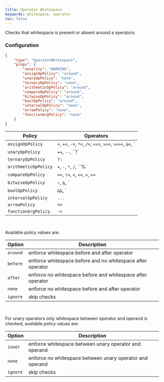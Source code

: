 ```yaml
---
title: Operator Whitespace
keywords: whitespace, operator
toc: false
---
```


Checks that whitespace is present or absent around a operators.

### Configuration

```json
{
	"type": "OperatorWhitespace",
	"props": {
		"severity": "WARNING",
		"assignOpPolicy": "around",
		"unaryOpPolicy": "none",
		"ternaryOpPolicy": "none",
		"arithmeticOpPolicy": "around",
		"compareOpPolicy": "around",
		"bitwiseOpPolicy": "around",
		"boolOpPolicy": "around",
		"intervalOpPolicy": "none",
		"arrowPolicy": "none",
		"functionArgPolicy": "none"
	}
}
```

| Policy                 | Operators
| ---------------------- | ------------------------------------------------------------------- |
| `assignOpPolicy`       | `=`, `+=`, `-=`, `*=`, `/=`, `<<=`, `>>=`, `>>>=`, `&=`, `|=`, `^=` |
| `unaryOpPolicy`        | `++`, `--`, ``!`                                                    |
| `ternaryOpPolicy`      | `?:`                                                                |
| `arithmeticOpPolicy`   | `+`, `-`, `*`, `/`, ``%`                                            |
| `compareOpPolicy`      | `==`, `!=`, `<`, `<=`, `>`, `>=`                                    |
| `bitwiseOpPolicy`      | `~`, `&`, `|`, `^`, `<<`, `>>`, `>>>`                               |
| `boolOpPolicy`         | `&&`, `||`                                                          |
| `intervalOpPolicy`     | `...`                                                               |
| `arrowPolicy`          | `=>`                                                                |
| `functionArgPolicy`    | `->`                                                                |

<br>

Available policy values are:

| Option     | Description |
| --------- | ----------- |
| `around`  | enforce whitespace before and after operator |
| `before`  | enforce whitespace before and no whitespace after operator |
| `after`   | enforce no whitespace before and whitespace after operator |
| `none`    | enforce no whitespace before and after operator |
| `ignore`  | skip checks |

<br>

For unary operators only whitespace between operator and operand is checked, available policy values are:

| Option     | Description |
| --------- | ----------- |
| `inner`   | enforce whitespace between unary operator and operand |
| `none`    | enforce no whitespace between unary operator and operand |
| `ignore`  | skip checks |
